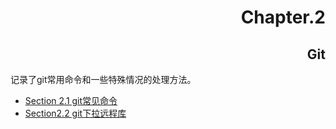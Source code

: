 <div align="right"><h1>Chapter.2</h1></div>
<div align="right"><h2>Git</h2></div>

记录了git常用命令和一些特殊情况的处理方法。

* [Section 2.1 git常见命令](01_git_command.md)
* [Section2.2 git下拉远程库](02_git_pull_clone.md)
